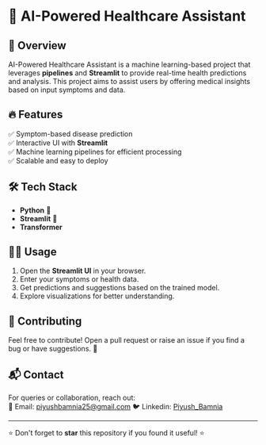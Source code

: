 # 🚀 AI-Powered Healthcare Assistant

## 🏥 Overview
AI-Powered Healthcare Assistant is a machine learning-based project that leverages **pipelines** and **Streamlit** to provide real-time health predictions and analysis. This project aims to assist users by offering medical insights based on input symptoms and data.

## 🔥 Features
✅ Symptom-based disease prediction  
✅ Interactive UI with **Streamlit**  
✅ Machine learning pipelines for efficient processing  
✅ Scalable and easy to deploy  

## 🛠️ Tech Stack
- **Python** 🐍
- **Streamlit** 🎨
- **Transformer**

## 🏃‍♂️ Usage
1. Open the **Streamlit UI** in your browser.
2. Enter your symptoms or health data.
3. Get predictions and suggestions based on the trained model.
4. Explore visualizations for better understanding.

## 🤝 Contributing
Feel free to contribute! Open a pull request or raise an issue if you find a bug or have suggestions. 🚀

## 📬 Contact
For queries or collaboration, reach out:  
📧 Email: piyushbamnia25@gmail.com 
🐦 Linkedin: [Piyush_Bamnia](https://www.linkedin.com/in/piyush-bamnia-ab09ab255/)  

---

⭐ Don't forget to **star** this repository if you found it useful! ⭐
